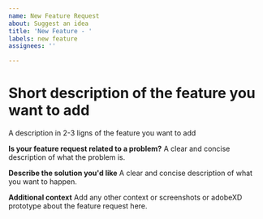 ```yaml
---
name: New Feature Request
about: Suggest an idea
title: 'New Feature - '
labels: new feature
assignees: ''

---
```


# Short description of the feature you want to add
A description in 2-3 ligns of the feature you want to add

**Is your feature request related to a problem?**
A clear and concise description of what the problem is.

**Describe the solution you'd like**
A clear and concise description of what you want to happen.

**Additional context**
Add any other context or screenshots or adobeXD prototype about the feature request here.
